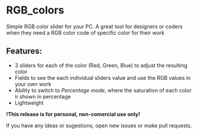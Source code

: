 # RGB_colors
Simple RGB color slider for your PC. A great tool for designers or coders when they need a RGB color code of specific color for their work

## Features:
  - 3 sliders for each of the color (Red, Green, Blue) to adjust the resulting color
  - Fields to see the each individual sliders value and use the RGB values in your own work
  - Ability to switch to *Percentage mode*, where the saturation of each color ir shown in percentage
  - Lightweight
  
  
**!This release is for personal, non-comercial use only!**

If you have any ideas or sugestions, open new issues or make pull requests.
